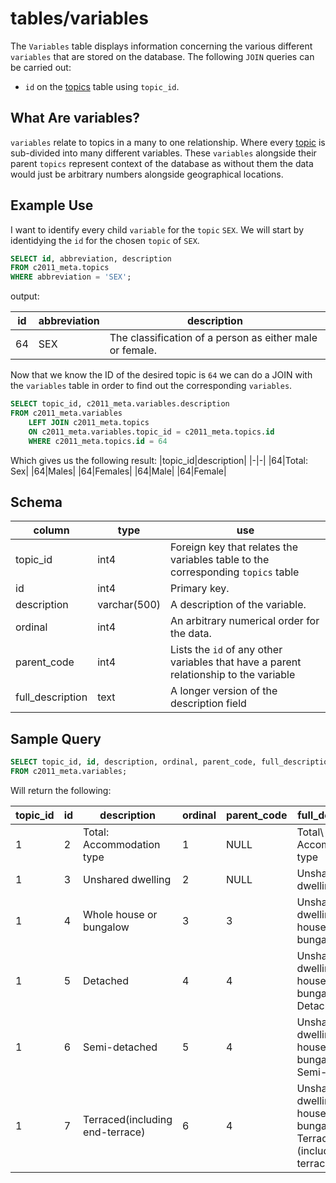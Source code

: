# tables/variables

The `Variables` table displays information concerning the various different `variables` that are stored on the database.
The following `JOIN` queries can be carried out:

- `id` on the [topics](topics.md) table using `topic_id`.

## What Are variables?

`variables` relate to topics in a many to one relationship. Where every [topic](topics.md) is sub-divided into many different variables. These `variables` alongside their parent `topics` represent context of the database as without them the data would just be arbitrary numbers alongside geographical locations.

## Example Use

I want to identify every child `variable` for the `topic` `SEX`. We will start by identidying the `id` for the chosen `topic` of `SEX`.

```sql
SELECT id, abbreviation, description  
FROM c2011_meta.topics 
WHERE abbreviation = 'SEX';
```

output:

|id|abbreviation|description|
|-|-|-|
|64|SEX|The classification of a person as either male or female.|

Now that we know the ID of the desired topic is `64` we can do a JOIN with the `variables` table in order to find out the corresponding `variables`.

```sql
SELECT topic_id, c2011_meta.variables.description 
FROM c2011_meta.variables 
    LEFT JOIN c2011_meta.topics
    ON c2011_meta.variables.topic_id = c2011_meta.topics.id
    WHERE c2011_meta.topics.id = 64
```

Which gives us the following result:
|topic_id|description|
|-|-|
|64|Total: Sex|
|64|Males|
|64|Females|
|64|Male|
|64|Female|
## Schema

|column|type|use|
|-|-|-|
|topic_id|int4|Foreign key that relates the variables table to the corresponding `topics` table|
|id|int4|Primary key.|
|description|varchar(500)|A description of the variable.|
|ordinal|int4|An arbitrary numerical order for the data.|
|parent_code|int4|Lists the `id` of any other variables that have a parent relationship to the variable|
|full_description|text|A longer version of the description field|


## Sample Query

```sql
SELECT topic_id, id, description, ordinal, parent_code, full_description 
FROM c2011_meta.variables;
```

Will return the following:

|topic_id|id|description|ordinal|parent_code|full_description|
|-|-|-|-|-|-|
|1|2|Total: Accommodation type|1|NULL|Total\ Accommodation type|
|1|3|Unshared dwelling|2|NULL|Unshared dwelling|
|1|4|Whole house or bungalow|3|3|Unshared dwelling\ Whole house or bungalow|
|1|5|Detached|4|4|Unshared dwelling\ Whole house or bungalow\ Detached|
|1|6|Semi-detached|5|4|Unshared dwelling\ Whole house or bungalow\ Semi-detached|
|1|7|Terraced(including end-terrace)|6|4|Unshared dwelling\ Whole house or bungalow\ Terraced (including end-terrace)|
